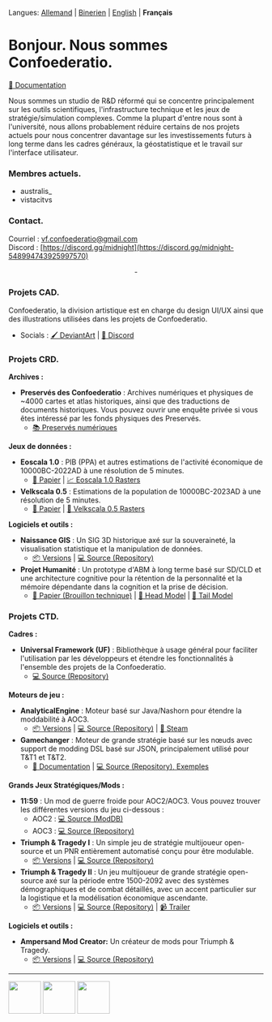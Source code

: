 Langues: [Allemand](https://github.com/Confoederatio/Confoederatio/blob/main/README_DE.md) | [Binerien](https://github.com/Confoederatio/Confoederatio/blob/main/README_BN.md) | [English](https://github.com/Confoederatio/Confoederatio/blob/main/README.md) | **Français**

# Bonjour. Nous sommes Confoederatio.

[📝 Documentation](https://confoederatiodocs.info)

Nous sommes un studio de R&D réformé qui se concentre principalement sur les outils scientifiques, l'infrastructure technique et les jeux de stratégie/simulation complexes. Comme la plupart d'entre nous sont à l'université, nous allons probablement réduire certains de nos projets actuels pour nous concentrer davantage sur les investissements futurs à long terme dans les cadres généraux, la géostatistique et le travail sur l'interface utilisateur.

### Membres actuels.
- australis_
- vistacitvs

### Contact.

Courriel : vf.confoederatio@gmail.com<br>
Discord : [https://discord.gg/midnight](https://discord.gg/midnight-548994743925997570)

<div align = "center">-</div>

### Projets CAD.

Confoederatio, la division artistique est en charge du design UI/UX ainsi que des illustrations utilisées dans les projets de Confoederatio.
  - Socials : [🖌️ DeviantArt](https://www.deviantart.com/australiszero) | [💬 Discord](https://discord.com/channels/548994743925997570/964504182625296415)

### Projets CRD.
__Archives :__
- **Preservés des Confoederatio** : Archives numériques et physiques de ~4000 cartes et atlas historiques, ainsi que des traductions de documents historiques. Vous pouvez ouvrir une enquête privée si vous êtes intéressé par les fonds physiques des Preservés.
  - [📚 Preservés numériques](https://discord.com/channels/548994743925997570/1087880811501600788)

__Jeux de données :__
- **Eoscala 1.0** : PIB (PPA) et autres estimations de l'activité économique de 10000BC-2022AD à une résolution de 5 minutes.
  - [📝 Papier](https://github.com/Confoederatio/Eoscala-Velkscala/blob/main/Eoscala%201.0-Velkscala%200.5%20-%20A%20Gridded%20Reconstruction%20of%20Global%20GDP%20and%20Population%20from%2010000BC%20to%20the%20Present.pdf) | [📈 Eoscala 1.0 Rasters](https://github.com/Confoederatio/Eoscala-Velkscala/tree/main/eoscala_1.0)
- **Velkscala 0.5** : Estimations de la population de 10000BC-2023AD à une résolution de 5 minutes.
  - [📝 Papier](https://github.com/Confoederatio/Eoscala-Velkscala/blob/main/Eoscala%201.0-Velkscala%200.5%20-%20A%20Gridded%20Reconstruction%20of%20Global%20GDP%20and%20Population%20from%2010000BC%20to%20the%20Present.pdf) | [👥 Velkscala 0.5 Rasters](https://github.com/Confoederatio/Eoscala-Velkscala/tree/main/velkscala_0.5)

__Logiciels et outils :__
- **Naissance GIS** : Un SIG 3D historique axé sur la souveraineté, la visualisation statistique et la manipulation de données.
  - [📦 Versions](https://github.com/Confoederatio/Naissance/releases) | [:computer: Source (Repository)](https://github.com/Confoederatio/Naissance)
- **Projet Humanité** : Un prototype d'ABM à long terme basé sur SD/CLD et une architecture cognitive pour la rétention de la personnalité et la mémoire dépendante dans la cognition et la prise de décision.
  - [📝 Papier (Brouillon technique)](https://docs.google.com/document/d/1pmYnD0pVYnxatR96WDLCmsKMFMa_4ROOBp_nt2eg8hY/edit?usp=sharing) | [🧠 Head Model](https://drive.google.com/file/d/1nligSIH0zylj2unhM5-ir3MLNQuIjUvJ/view?usp=sharing) | [:bug: Tail Model](https://drive.google.com/file/d/1w4x3bH_XQqSvrUZIVc_Jn-eNEYt5R90s/view?usp=sharing)

### Projets CTD.
__Cadres :__
- **Universal Framework (UF)** : Bibliothèque à usage général pour faciliter l'utilisation par les développeurs et étendre les fonctionnalités à l'ensemble des projets de la Confoederatio.
  - [💻 Source (Repository)](https://github.com/Confoederatio/UniversalFramework)

__Moteurs de jeu :__
- **AnalyticalEngine** : Moteur basé sur Java/Nashorn pour étendre la moddabilité à AOC3.
  - [📦 Versions](https://github.com/Confoederatio/AnalyticalEngine/releases) | [💻 Source (Repository)](https://github.com/Confoederatio/AnalyticalEngine/releases) | [🚂 Steam](https://steamcommunity.com/sharedfiles/filedetails/?id=3429582135)
- **Gamechanger** : Moteur de grande stratégie basé sur les nœuds avec support de modding DSL basé sur JSON, principalement utilisé pour T&T1 et T&T2.
  - [📑 Documentation](https://docs.google.com/document/d/1uLfSMooByn0jtm6hfKK8rn8c9Qj9FCWv8JibFgOQwhc/edit?usp=sharing) | [💻 Source (Repository), Exemples](https://github.com/Confoederatio/TriumphAndTragedy/tree/main/common)
  
__Grands Jeux Stratégiques/Mods :__
- **11:59** : Un mod de guerre froide pour AOC2/AOC3. Vous pouvez trouver les différentes versions du jeu ci-dessous :
  - AOC2 : [💻 Source (ModDB)](https://www.moddb.com/mods/1159-a-cold-war-mod)
  - AOC3 : [💻 Source (Repository)](https://github.com/Confoederatio/AnalyticalEngine/tree/main/src/mods/11.59)
- **Triumph & Tragedy I** : Un simple jeu de stratégie multijoueur open-source et un PNR entièrement automatisé conçu pour être modulable. 
  - [📦 Versions](https://github.com/Confoederatio/RP5.2/releases) | [💻 Source (Repository)](https://github.com/Confoederatio/RP5.2)
- **Triumph & Tragedy II** : Un jeu multijoueur de grande stratégie open-source axé sur la période entre 1500-2092 avec des systèmes démographiques et de combat détaillés, avec un accent particulier sur la logistique et la modélisation économique ascendante.
  - [📦 Versions](https://github.com/Confoederatio/TriumphAndTragedy/releases) | [💻 Source (Repository)](https://github.com/Confoederatio/TriumphAndTragedy) | [📹 Trailer](https://www.youtube.com/watch?v=JGFcmBfLEp0)

__Logiciels et outils :__
- **Ampersand Mod Creator:** Un créateur de mods pour Triumph & Tragedy.
  - [📦 Versions](https://github.com/Confoederatio/Ampersand-Mod-Creator/releases) | [💻 Source (Repository)](https://github.com/Confoederatio/Ampersand-Mod-Creator)

---

<img src = "https://i.postimg.cc/FKyWCxNh/cad-light-logo.png" height = "64"> <img src = "https://i.postimg.cc/8CKkNXk2/crd-light-logo.png" height = "64"> <img src = "https://i.postimg.cc/hjTYphY2/ctd-light-logo.png" height = "64">
